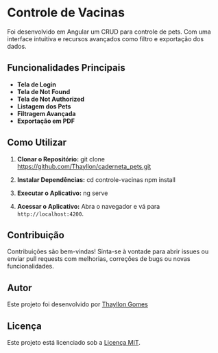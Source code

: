 # Controle de Vacinas

Foi desenvolvido em Angular um CRUD para controle de pets. Com uma interface intuitiva e recursos avançados como filtro e exportação dos dados. 

## Funcionalidades Principais

- **Tela de Login**
- **Tela de Not Found** 
- **Tela de Not Authorized** 
- **Listagem dos Pets** 
- **Filtragem Avançada**
- **Exportação em PDF** 

## Como Utilizar

1. **Clonar o Repositório:**
git clone https://github.com/Thayllon/caderneta_pets.git

2. **Instalar Dependências:**
cd controle-vacinas
npm install

3. **Executar o Aplicativo:**
ng serve


4. **Acessar o Aplicativo:**
Abra o navegador e vá para `http://localhost:4200`.

## Contribuição

Contribuições são bem-vindas! Sinta-se à vontade para abrir issues ou enviar pull requests com melhorias, correções de bugs ou novas funcionalidades.

## Autor

Este projeto foi desenvolvido por [Thayllon Gomes](https://github.com/Thayllon)

## Licença

Este projeto está licenciado sob a [Licença MIT](LICENSE).
